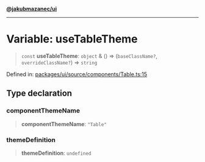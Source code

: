 [**@jakubmazanec/ui**](../README.md)

---

# Variable: useTableTheme

> `const` **useTableTheme**: `object` & () => (`baseClassName?`, `overrideClassName?`) => `string`

Defined in:
[packages/ui/source/components/Table.ts:15](https://github.com/jakubmazanec/tools/blob/74fa88a6249b3d486436ae7655f4962bc4a86e11/packages/ui/source/components/Table.ts#L15)

## Type declaration

### componentThemeName

> **componentThemeName**: `"Table"`

### themeDefinition

> **themeDefinition**: `undefined`
